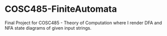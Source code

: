 # COSC485-FiniteAutomata
Final Project for COSC485 - Theory of Computation where I render DFA and NFA state diagrams of given input strings.

